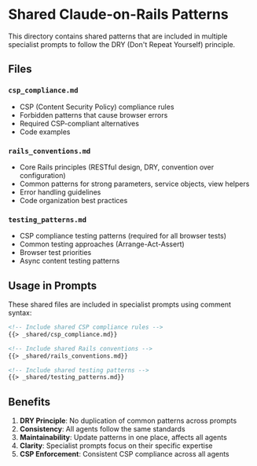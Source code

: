 # Shared Claude-on-Rails Patterns

This directory contains shared patterns that are included in multiple specialist prompts to follow the DRY (Don't Repeat Yourself) principle.

## Files

### `csp_compliance.md`
- CSP (Content Security Policy) compliance rules
- Forbidden patterns that cause browser errors
- Required CSP-compliant alternatives
- Code examples

### `rails_conventions.md`  
- Core Rails principles (RESTful design, DRY, convention over configuration)
- Common patterns for strong parameters, service objects, view helpers
- Error handling guidelines
- Code organization best practices

### `testing_patterns.md`
- CSP compliance testing patterns (required for all browser tests)
- Common testing approaches (Arrange-Act-Assert)
- Browser test priorities
- Async content testing patterns

## Usage in Prompts

These shared files are included in specialist prompts using comment syntax:

```markdown
<!-- Include shared CSP compliance rules -->
{{> _shared/csp_compliance.md}}

<!-- Include shared Rails conventions -->
{{> _shared/rails_conventions.md}}

<!-- Include shared testing patterns -->
{{> _shared/testing_patterns.md}}
```

## Benefits

1. **DRY Principle**: No duplication of common patterns across prompts
2. **Consistency**: All agents follow the same standards
3. **Maintainability**: Update patterns in one place, affects all agents
4. **Clarity**: Specialist prompts focus on their specific expertise
5. **CSP Enforcement**: Consistent CSP compliance across all agents